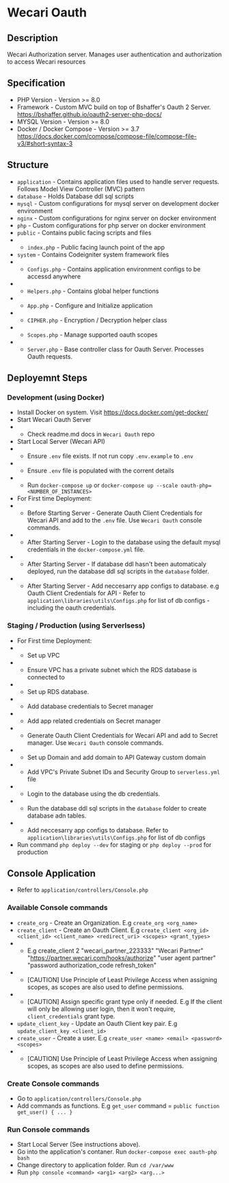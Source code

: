 # Wecari Oauth

## Description
Wecari Authorization server. Manages user authentication and authorization to access Wecari resources

## Specification
- PHP Version - Version >= 8.0
- Framework - Custom MVC build on top of Bshaffer's Oauth 2 Server. https://bshaffer.github.io/oauth2-server-php-docs/
- MYSQL Version - Version >=  8.0
- Docker / Docker Compose - Version >=  3.7 https://docs.docker.com/compose/compose-file/compose-file-v3/#short-syntax-3


## Structure
- `application` - Contains application files used to handle server requests. Follows Model View Controller (MVC) pattern
- `database` - Holds Database ddl sql scripts
- `mysql` - Custom configurations for mysql server on development docker environment
- `nginx` - Custom configurations for nginx server on docker environment
- `php` - Custom configurations for php server on docker environment
- `public` - Contains public facing scripts and files
- - `index.php` - Public facing launch point of the app
- `system` - Contains Codeigniter system framework files
- - `Configs.php` - Contains application environment configs to be accessd anywhere
- - `Helpers.php` - Contains global helper functions
- - `App.php` - Configure and Initialize application
- - `CIPHER.php` - Encryption / Decryption helper class
- - `Scopes.php` - Manage supported oauth scopes
- - `Server.php` - Base controller class for Oauth Server. Processes Oauth requests.


## Deployemnt Steps
### Development (using Docker)
- Install Docker on system. Visit https://docs.docker.com/get-docker/
- Start Wecari Oauth Server
- - Check readme.md docs in `Wecari Oauth` repo
- Start Local Server (Wecari API)
- - Ensure `.env` file exists. If not run copy `.env.example` to `.env`
- - Ensure `.env` file is populated with the corrent details
- - Run `docker-compose up` or `docker-compose up --scale oauth-php=<NUMBER_OF_INSTANCES>`
- For First time Deployment:
- - Before Starting Server - Generate Oauth Client Credentials for Wecari API and add to the `.env` file. Use `Wecari Oauth` console commands.
- - After Starting Server - Login to the database using the default mysql credentials in the `docker-compose.yml` file.
- - After Starting Server - If database ddl hasn't been automaticaly deployed, run the database ddl sql scripts in the `database` folder.
- - After Starting Server - Add neccesarry app configs to database. e.g Oauth Client Credentials for API - Refer to `application\libraries\utils\Configs.php` for list of db configs - including the oauth credentials.

### Staging / Production (using Serverlsess)
- For First time  Deployment:
- - Set up VPC 
- - Ensure VPC has a private subnet which the RDS database is connected to
- - Set up RDS database.
- - Add database credentials to Secret manager
- - Add app related credentials on Secret manager
- - Generate Oauth Client Credentials for Wecari API and add to Secret manager. Use `Wecari Oauth` console commands.
- - Set up Domain and add domain to API Gateway custom domain
- - Add VPC's Private Subnet IDs and Security Group to `serverless.yml` file
- - Login to the database using the db credentials.
- - Run the database ddl sql scripts in the `database` folder to create database adn tables.
- - Add neccesarry app configs to database. Refer to `application\libraries\utils\Configs.php` for list of db configs
- Run command `php deploy --dev` for staging or `php deploy --prod` for production


## Console Application
- Refer to `application/controllers/Console.php`
### Available Console commands
- `create_org` - Create an Organization. E.g `create_org <org_name>`
- `create_client` - Create an Oauth Client. E.g `create_client <org_id> <client_id> <client_name> <redirect_uri> <scopes> <grant_types>`
- - E.g create_client 2 "wecari_partner_223333" "Wecari Partner" "https://partner.wecari.com/hooks/authorize" "user agent partner" "password authorization_code refresh_token"
- - [CAUTION] Use Principle of Least Privilege Access when assigning scopes, as scopes are also used to define permissions.
- - [CAUTION] Assign specific grant type only if needed. E.g If the client will only be allowing user login, then it won't require, `client_credentials` grant type.
- `update_client_key` - Update an Oauth Client key pair. E.g `update_client_key <client_id>`
- `create_user` - Create a user. E.g `create_user <name> <email> <password> <scopes>`
- - [CAUTION] Use Principle of Least Privilege Access when assigning scopes, as scopes are also used to define permissions.
### Create Console commands
- Go to `application/controllers/Console.php`
- Add commands as functions. E.g `get_user` command = `public function get_user() { ... }`
### Run Console commands
- Start Local Server (See instructions above).
- Go into the application's contaner. Run `docker-compose exec oauth-php bash`
- Change directory to application folder. Run `cd /var/www`
- Run `php console <command> <arg1> <arg2> <arg...>`